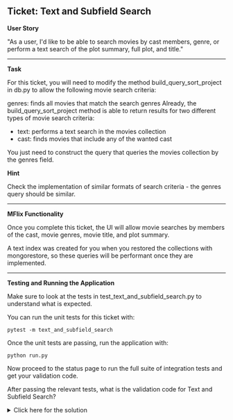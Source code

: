## Ticket: Text and Subfield Search

**User Story**

"As a user, I'd like to be able to search movies by cast members, genre, or perform a text search of the plot summary, full plot, and title."

---

**Task**

For this ticket, you will need to modify the method build_query_sort_project in db.py to allow the following movie search criteria:

genres: finds all movies that match the search genres
Already, the build_query_sort_project method is able to return results for two different types of movie search criteria:

- text: performs a text search in the movies collection
- cast: finds movies that include any of the wanted cast

You just need to construct the query that queries the movies collection by the genres field.

**Hint**

Check the implementation of similar formats of search criteria - the genres query should be similar.

---

**MFlix Functionality**

Once you complete this ticket, the UI will allow movie searches by members of the cast, movie genres, movie title, and plot summary.

A text index was created for you when you restored the collections with mongorestore, so these queries will be performant once they are implemented.

---

**Testing and Running the Application**

Make sure to look at the tests in test_text_and_subfield_search.py to understand what is expected.

You can run the unit tests for this ticket with:

```
pytest -m text_and_subfield_search
```

Once the unit tests are passing, run the application with:

```
python run.py
```

Now proceed to the status page to run the full suite of integration tests and get your validation code.

After passing the relevant tests, what is the validation code for Text and Subfield Search?

<details>
  <summary>Click here for the solution</summary>
    Answer: 5a96a6a29c453a40d04922cc
</details>

